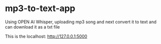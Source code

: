 # mp3-to-text-app
Using OPEN AI Whisper,
uploading mp3 song and next convert it to text and can download it as a txt file

This is the localhost:
http://127.0.0.1:5000
